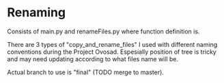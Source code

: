 # Renaming
Consists of main.py and renameFiles.py where function definition is.

There are 3 types of "copy_and_rename_files" I used with different naming conventions during the Project Ovosad. Espesially position of tree is tricky and may need updating according to what files name will be.

Actual branch to use is "final" (TODO merge to master).


